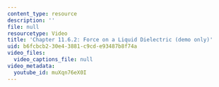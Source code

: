 ```yaml
---
content_type: resource
description: ''
file: null
resourcetype: Video
title: 'Chapter 11.6.2: Force on a Liquid Dielectric (demo only)'
uid: b6fcbcb2-30e4-3881-c9cd-e93487b8f74a
video_files:
  video_captions_file: null
video_metadata:
  youtube_id: muXqn76eX0I
---
```

